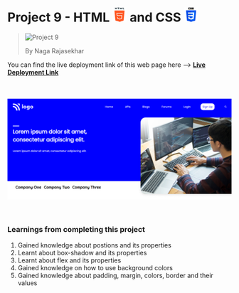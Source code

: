 # Project 9 - HTML ![HTML Logo](./HTML_logo.png) and CSS ![CSS logo](./CSS_logo.png)

> ![Project 9](https://img.shields.io/badge/Project-9-brightgreen)
>
> By Naga Rajasekhar

You can find the live deployment link of this web page here --> **[Live Deployment Link](#)**
<br/>
<br/>
<br/>
<br/>
![Preview](./preview_developer.png)

<br/>

### Learnings from completing this project

1. Gained knowledge about postions and its properties<br/>
2. Learnt about box-shadow and its properties
3. Learnt about flex and its properties
4. Gained knowledge on how to use background colors
5. Gained knowledge about padding, margin, colors, border and their values
